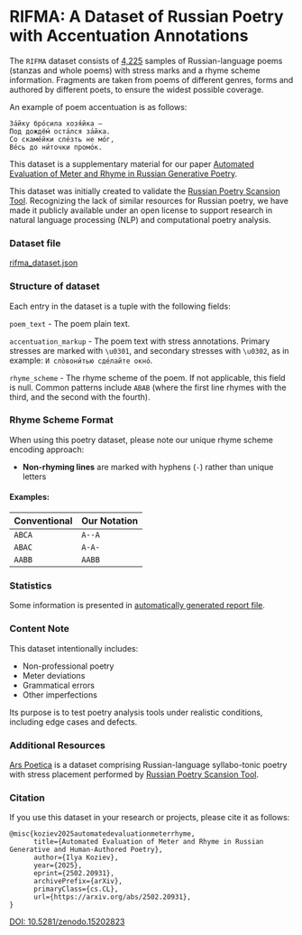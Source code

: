 # RIFMA: A Dataset of Russian Poetry with Accentuation Annotations

The `RIFMA` dataset consists of [4,225](poetry_aligner_tests.md) samples of Russian-language poems (stanzas and whole poems)
with stress marks and a rhyme scheme information. Fragments are taken from poems of different genres,
forms and authored by different poets, to ensure the widest possible coverage.

An example of poem accentuation is as follows:

```
За́йку бро́сила хозя́йка —
Под дождё́м оста́лся за́йка.
Со скаме́йки сле́зть не мо́г,
Ве́сь до ни́точки промо́к.
```

This dataset is a supplementary material for our paper [Automated Evaluation of Meter and Rhyme in Russian Generative Poetry](https://arxiv.org/abs/2502.20931).

This dataset was initially created to validate the [Russian Poetry Scansion Tool](https://github.com/Koziev/RussianPoetryScansionTool).
Recognizing the lack of similar resources for Russian poetry, we have made it publicly available under an open license
to support research in natural language processing (NLP) and computational poetry analysis.


### Dataset file

[rifma_dataset.json](rifma_dataset.json)


### Structure of dataset

Each entry in the dataset is a tuple with the following fields:

`poem_text` - The poem plain text.  

`accentuation_markup` - The poem text with stress annotations. Primary stresses are marked with `\u0301`, and secondary stresses with `\u0302`, as in example: `И сло̀вони́тью сде́лайте окно́`.

`rhyme_scheme` - The rhyme scheme of the poem. If not applicable, this field is null.
Common patterns include `ABAB` (where the first line rhymes with the third, and the second with the fourth).


### Rhyme Scheme Format

When using this poetry dataset, please note our unique rhyme scheme encoding approach:

- **Non-rhyming lines** are marked with hyphens (`-`) rather than unique letters  

#### Examples:

| Conventional | Our Notation |
|--------------|--------------|
| `ABCA`       | `A--A`       |
| `ABAC`       | `A-A-`       |
| `AABB`       | `AABB`       |


### Statistics

Some information is presented in [automatically generated report file](poetry_aligner_tests.md).


### Content Note

This dataset intentionally includes:

- Non-professional poetry
- Meter deviations
- Grammatical errors
- Other imperfections

Its purpose is to test poetry analysis tools under realistic conditions, including edge cases and defects.


### Additional Resources

[Ars Poetica](https://huggingface.co/datasets/inkoziev/ArsPoetica) is a dataset comprising Russian-language syllabo-tonic poetry with stress placement performed by [Russian Poetry Scansion Tool](https://github.com/Koziev/RussianPoetryScansionTool).


### Citation

If you use this dataset in your research or projects, please cite it as follows:

```
@misc{koziev2025automatedevaluationmeterrhyme,
      title={Automated Evaluation of Meter and Rhyme in Russian Generative and Human-Authored Poetry},
      author={Ilya Koziev},
      year={2025},
      eprint={2502.20931},
      archivePrefix={arXiv},
      primaryClass={cs.CL},
      url={https://arxiv.org/abs/2502.20931},
}
```
[DOI: 10.5281/zenodo.15202823](https://doi.org/10.5281/zenodo.15202823)
